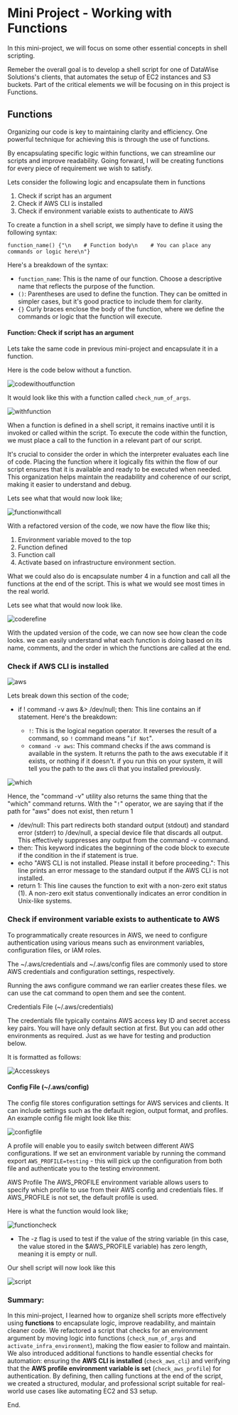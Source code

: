 # Mini Project - Working with Functions

In this mini-project, we will focus on some other essential concepts in shell scripting.

Remeber the overall goal is to develop a shell script for one of DataWise Solutions's clients, that automates the setup of EC2 instances and S3 buckets. Part of the critical elements we will be focusing on in this project is Functions.

## Functions

Organizing our code is key to maintaining clarity and efficiency. One powerful technique for achieving this is through the use of functions.

By encapsulating specific logic within functions, we can streamline our scripts and improve readability. Going forward, I will be creating functions for every piece of requirement we wish to satisfy.

Lets consider the following logic and encapsulate them in functions

1. Check if script has an argument
2. Check if AWS CLI is installed
3. Check if environment variable exists to authenticate to AWS
   
To create a function in a shell script, we  simply have to define it using the following syntax:

`function_name() {"\n    # Function body\n    # You can place any commands or logic here\n"}
`

Here's a breakdown of the syntax:

- `function_name`: This is the name of our function. Choose a descriptive name that reflects the purpose of the function.
- `()`: Parentheses are used to define the function. They can be omitted in simpler cases, but it's good practice to include them for clarity.
- `{}` Curly braces enclose the body of the function, where we define the commands or logic that the function will execute.

#### Function: Check if script has an argument

Lets take the same code in previous mini-project and encapsulate it in a function.

Here is the code below without a function.

![codewithoutfunction](./img/01.code.png)

It would look like this with a function called `check_num_of_args`.

![withfunction](./img/02.withfunction.png)

When a function is defined in a shell script, it remains inactive until it is invoked or called within the script. To execute the code within the function, we must place a call to the function in a relevant part of our script.

It's crucial to consider the order in which the interpreter evaluates each line of code. Placing the function where it logically fits within the flow of our script ensures that it is available and ready to be executed when needed. This organization helps maintain the readability and coherence of our script, making it easier to understand and debug.

Lets see what that would now look like;

![functionwithcall](./img/03.functionreff.png)

With a refactored version of the code, we now have the flow like this;

1. Environment variable moved to the top
2. Function defined
3. Function call
4. Activate based on infrastructure environment section.

What we could also do is encapsulate number 4 in a function and call all the functions at the end of the script. This is what we would see most times in the real world.

Lets see what that would now look like.

![coderefine](./img/04.coderefine.png)

With the updated version of the code, we can now see how clean the code looks. we can easily understand what each function is doing based on its name, comments, and the order in which the functions are called at the end.

### Check if AWS CLI is installed

![aws](./img/05.functionaws.png)

Lets break down this section of the code;

- if ! command -v aws &> /dev/null; then: This line contains an if statement. Here's the breakdown:

   - `!`: This is the logical negation operator. It reverses the result of a command, so `!` command means "`if Not`".
   - `command -v aws`: This command checks if the aws command is available in the system. It returns the path to the aws executable if it exists, or nothing if it doesn't. if you run this on your system, it will tell you the path to the aws cli that you installed previously.

![which](./img/06.whichaws.png)

Hence, the "command -v" utility also returns the same thing that the "which" command returns. With the "`!`" operator, we are saying that if the path for "aws" does not exist, then return 1

-  /dev/null: This part redirects both standard output (stdout) and standard error (stderr) to /dev/null, a special device file that discards all output. This effectively suppresses any output from the command -v command. 
- then: This keyword indicates the beginning of the code block to execute if the condition in the if statement is true.
- echo "AWS CLI is not installed. Please install it before proceeding.": This line prints an error message to the standard output if the AWS CLI is not installed.
- return 1: This line causes the function to exit with a non-zero exit status (1). A non-zero exit status conventionally indicates an error condition in Unix-like systems.

### Check if environment variable exists to authenticate to AWS

To programmatically create resources in AWS, we need to configure authentication using various means such as environment variables, configuration files, or IAM roles.

The ~/.aws/credentials and ~/.aws/config files are commonly used to store AWS credentials and configuration settings, respectively.

Running the aws configure command we ran earlier creates these files. we can use the cat command to open them and see the content.

Credentials File (~/.aws/credentials)

The credentials file typically contains AWS access key ID and secret access key pairs. You will have only default section at first. But you can add other environments as required. Just as we have for testing and production below.

It is formatted as follows:

![Accesskeys](./img/07.AccessKeys.png)

#### Config File (~/.aws/config)

The config file stores configuration settings for AWS services and clients. It can include settings such as the default region, output format, and profiles. An example config file might look like this:

![configfile](./img/08.configfile.png)

A profile will enable you to easily switch between different AWS configurations. If we set an environment variable by running the command export `AWS_PROFILE=testing` - this will pick up the configuration from both file and authenticate you to the testing environment.

AWS Profile The AWS_PROFILE environment variable allows users to specify which profile to use from their AWS config and credentials files. If AWS_PROFILE is not set, the default profile is used.

Here is what the function would look like;

![functioncheck](./img/09.functiontocheck.png)

- The -z flag is used to test if the value of the string variable (in this case, the value stored in the $AWS_PROFILE variable) has zero length, meaning it is empty or null.

Our shell script will now look like this

![script](./img/10.script.png)

### Summary:

In this mini-project, I learned how to organize shell scripts more effectively using **functions** to encapsulate logic, improve readability, and maintain cleaner code. We refactored a script that checks for an environment argument by moving logic into functions (`check_num_of_args` and `activate_infra_environment`), making the flow easier to follow and maintain. We also introduced additional functions to handle essential checks for automation: ensuring the **AWS CLI is installed** (`check_aws_cli`) and verifying that the **AWS profile environment variable is set** (`check_aws_profile`) for authentication. By defining, then calling functions at the end of the script, we created a structured, modular, and professional script suitable for real-world use cases like automating EC2 and S3 setup.


End.
